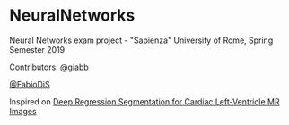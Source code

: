 # NeuralNetworks
Neural Networks exam project  - "Sapienza" University of Rome, Spring Semester 2019

Contributors:
[@giabb](https://github.com/giabb)

[@FabioDiS](https://github.com/FabioDiS)

Inspired on [Deep Regression Segmentation for Cardiac Left-Ventricle MR Images](https://ieeexplore.ieee.org/document/8245780)
